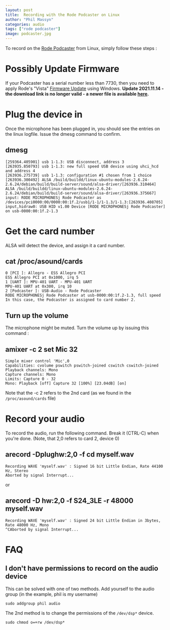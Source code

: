 ```yaml
---
layout: post
title:  Recording with the Rode Podcaster on Linux
author: "Phil Massyn"
categories: audio
tags: ["rode podcaster"]
image: podcaster.jpg
---
```


To record on the [Rode Podcaster](https://www.rode.com/microphones/podcaster) from Linux, simply follow these steps :

# Possibly Update Firmware
If your Podcaster has a serial number less than 7730, then you need to apply Rode's "Vista" [Firmware
Update](http://www.rodemic.com/downloads/podcaster/PodcasterUploader.exe) using Windows.  **Update 2021.11.14 - the download link is no longer valid - a newer file is available [here](https://www.rode.com/download/RODE_Firmware_Updater_Windows.zip).**

# Plug the device in
Once the microphone has been plugged in, you should see the entries on the linux logfile. Issue the dmesg
command to confirm.

## dmesg
```
[259364.405901] usb 1-1.3: USB disconnect, address 3
[263935.850793] usb 1-1.3: new full speed USB device using uhci_hcd and address 4
[263936.275739] usb 1-1.3: configuration #1 chosen from 1 choice
[263936.300492] ALSA /build/buildd/linux-ubuntu-modules-2.6.24-2.6.24/debian/build/build-server/sound/alsa-driver/[263936.310464] ALSA /build/buildd/linux-ubuntu-modules-2.6.24-2.6.24/debian/build/build-server/sound/alsa-driver/[263936.375667] input: RODE MICROPHONESj Rode Podcaster as /devices/pci0000:00/0000:00:1f.2/usb1/1-1/1-1.3/1-1.3:[263936.408705] input,hidraw0: USB HID v1.00 Device [RODE MICROPHONESj Rode Podcaster] on usb-0000:00:1f.2-1.3
```

# Get the card number
ALSA will detect the device, and assign it a card number.

## cat /proc/asound/cards

```
0 [PCI ]: Allegro - ESS Allegro PCI
ESS Allegro PCI at 0x1000, irq 5
1 [UART ]: MPU-401 UART - MPU-401 UART
MPU-401 UART at 0x300, irq 10
2 [Podcaster ]: USB-Audio - Rode Podcaster
RODE MICROPHONESj Rode Podcaster at usb-0000:00:1f.2-1.3, full speed
In this case, the Podcaster is assigned to card number 2.
```

## Turn up the volume

The microphone might be muted. Turn the volume up by issuing this command :

## amixer -c 2 set Mic 32

```
Simple mixer control 'Mic',0
Capabilities: cvolume pswitch pswitch-joined cswitch cswitch-joined
Playback channels: Mono
Capture channels: Mono
Limits: Capture 0 - 32
Mono: Playback [off] Capture 32 [100%] [23.04dB] [on]
```

Note that the -c 2 refers to the 2nd card (as we found in the `/proc/asound/cards` file)

# Record your audio
To record the audio, run the following command. Break it (CTRL-C) when you're done. (Note, that 2,0
refers to card 2, device 0)

## arecord -Dplughw:2,0 -f cd myself.wav

```
Recording WAVE 'myself.wav' : Signed 16 bit Little Endian, Rate 44100 Hz, Stereo
Aborted by signal Interrupt...
```

or

## arecord -D hw:2,0 -f S24_3LE -r 48000 myself.wav
```
Recording WAVE 'myself.wav' : Signed 24 bit Little Endian in 3bytes, Rate 48000 Hz, Mono
^CAborted by signal Interrupt...
```

# FAQ

## I don't have permissions to record on the audio device
This can be solved with one of two methods. Add yourself to the audio group (in the example, phil is my
username)

`sudo addgroup phil audio`

The 2nd method is to change the permissions of the `/dev/dsp*` device.

`sudo chmod o=+rw /dev/dsp*`

